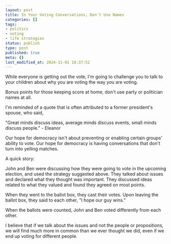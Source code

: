 ```yaml
---
layout: post
title: In Your Voting Conversations, Don't Use Names
categories: []
tags:
- politics
- voting
- life strategies
status: publish
type: post
published: true
meta: {}
last_modified_at: 2024-11-01 18:37:52
---
```


While everyone is getting out the vote, I'm going to challenge you to talk to your children about why you are voting the way you are voting.

Bonus points for those keeping score at home, don't use party or politician names at all.

I'm reminded of a quote that is often attributed to a former president's spouse, who said,

"Great minds discuss ideas, average minds discuss events, small minds discuss people." - Eleanor

Our hope for democracy isn't about preventing or enabling certain groups' ability to vote. Our hope for democracy is having conversations that don't turn into yelling matches.

A quick story:

John and Ben were discussing how they were going to vote in the upcoming election, and used the strategy suggested above. They talked about issues and declared what they thought was important. They discussed ideas related to what they valued and found they agreed on most points.

When they went to the ballot box, they cast their votes. Upon leaving the ballot box, they said to each other, "I hope our guy wins."

When the ballots were counted, John and Ben voted differently from each other.

I believe that if we talk about the issues and not the people or propositions, we will find much more in common than we ever thought we did, even if we end up voting for different people.
